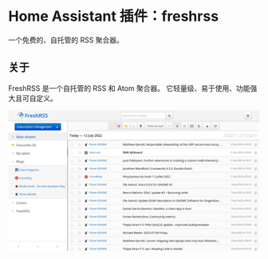 # Home Assistant 插件：freshrss

一个免费的、自托管的 RSS 聚合器。

## 关于

FreshRSS 是一个自托管的 RSS 和 Atom 聚合器。
它轻量级、易于使用、功能强大且可自定义。

![freshrss 预览][preview]

[preview]: https://github.com/einschmidt/addon-freshrss/raw/main/images/freshrss.webp
